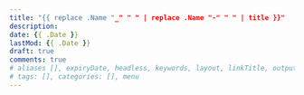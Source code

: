 ```yaml
---
title: "{{ replace .Name "_" " " | replace .Name "-" " " | title }}"
description: 
date: {{ .Date }}
lastMod: {{ .Date }}
draft: true
comments: true
# aliases [], expiryDate, headless, keywords, layout, linkTitle, outputs, publishDate. slug, taxonomies, type, url, weight
# tags: [], categories: [], menu
---
```


<!--more-->